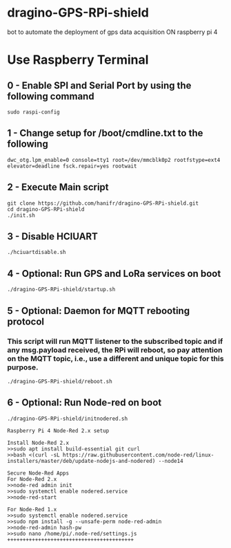# dragino-GPS-RPi-shield
 bot to automate the deployment of gps data acquisition ON raspberry pi 4
 # Use Raspberry Terminal

 ## 0 - Enable SPI and Serial Port by using the following command
```
sudo raspi-config
```
## 1 - Change setup for /boot/cmdline.txt to the following
```
dwc_otg.lpm_enable=0 console=tty1 root=/dev/mmcblk0p2 rootfstype=ext4 elevator=deadline fsck.repair=yes rootwait

```

 ## 2 - Execute Main script
```
git clone https://github.com/hanifr/dragino-GPS-RPi-shield.git
cd dragino-GPS-RPi-shield
./init.sh
```
## 3 - Disable HCIUART
```
./hciuartdisable.sh
```

## 4 - Optional: Run GPS and LoRa services on boot
```
./dragino-GPS-RPi-shield/startup.sh
```

## 5 - Optional: Daemon for MQTT rebooting protocol
### This script will run MQTT listener to the subscribed topic and if any msg.payload received, the RPi will reboot, so pay attention on the MQTT topic, i.e., use a different and unique topic for this purpose.
```
./dragino-GPS-RPi-shield/reboot.sh
```

## 6 - Optional: Run Node-red on boot
```
./dragino-GPS-RPi-shield/initnodered.sh

Raspberry Pi 4 Node-Red 2.x setup

Install Node-Red 2.x
>>sudo apt install build-essential git curl
>>bash <(curl -sL https://raw.githubusercontent.com/node-red/linux-installers/master/deb/update-nodejs-and-nodered) --node14

Secure Node-Red Apps
For Node-Red 2.x
>>node-red admin init
>>sudo systemctl enable nodered.service 
>>node-red-start

For Node-Red 1.x
>>sudo systemctl enable nodered.service 
>>sudo npm install -g --unsafe-perm node-red-admin
>>node-red-admin hash-pw
>>sudo nano /home/pi/.node-red/settings.js
+++++++++++++++++++++++++++++++++++++++++
```
